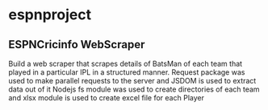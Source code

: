# espnproject
## ESPNCricinfo WebScraper
Build a web scraper that scrapes details of BatsMan of each team that played in a particular IPL in a structured manner.
Request package was used to make parallel requests to the server and JSDOM is used to extract data out of it
Nodejs fs module was used to create directories of each team and xlsx module is used to create excel file for each Player
